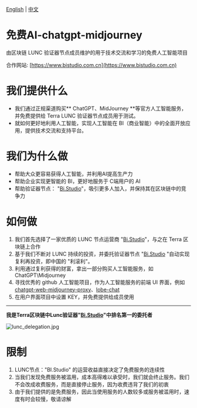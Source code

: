 [English](https://github.com/osbi-code/freeAI-chatgpt-midjourney) | [中文](https://github.com/osbi-code/freeAI-chatgpt-midjourney/blob/main/README_CN.md)
# 免费AI-chatgpt-midjourney
由区块链 LUNC 验证器节点成员维护的用于技术交流和学习的免费人工智能项目  

合作网站: [https://www.bistudio.com.cn](https://www.bistudio.com.cn)

# 我们提供什么
- 我们通过正规渠道购买** ChatGPT、MidJourney **等官方人工智能服务，并免费提供给 Terra LUNC 验证器节点成员用于测试。  
- 就如何更好地利用人工智能，实现人工智能在 BI（商业智能）中的全面开放应用，提供技术交流和支持平台。

# 我们为什么做
- 帮助大众更容易获得人工智能，并利用AI提高生产力
- 帮助企业实现更智能的 BI，更好地服务于 C端用户的 AI
- 帮助验证器节点： "[Bi.Studio](https://s.cryptonian.life/lunc/validator/terravaloper1s2xpff7mj6jpxfyhr7pe25vt8puvgj4wy0tzjx#3)"，吸引更多人加入，并保持其在区块链中的竞争力

# 如何做
1. 我们首先选择了一家优质的 LUNC 节点运营商 "[Bi.Studio](https://s.cryptonian.life/lunc/validator/terravaloper1s2xpff7mj6jpxfyhr7pe25vt8puvgj4wy0tzjx#3)"，与之在 Terra 区块链上合作
2. 基于我们不断对 LUNC 持续的投资，并委托验证器节点 "[Bi.Studio](https://s.cryptonian.life/lunc/validator/terravaloper1s2xpff7mj6jpxfyhr7pe25vt8puvgj4wy0tzjx#3) "自动实现复利再投资，即中国的 "利滚利"。
3. 利用通过复利获得的财富，拿出一部分购买人工智能服务，如 ChatGPT\Midjourney
4. 寻找优秀的 github 人工智能项目，作为人工智能服务的前端 UI 界面，例如 [chatgpt-web-midjourney-proxy](https://github.com/Dooy/chatgpt-web-midjourney-proxy)、[lobe-chat](https://github.com/lobehub/lobe-chat)
5. 在用户界面项目中设置 KEY，并免费提供给成员使用

------
**我是Terra区块链中Lunc验证器"[Bi.Studio](https://s.cryptonian.life/lunc/validator/terravaloper1s2xpff7mj6jpxfyhr7pe25vt8puvgj4wy0tzjx#3)"中排名第一的委托者** 

<img src="https://midjourney-proxy.bistudio.com.cn/uploads/2024/05/23/664f53cdb0e43.jpg" alt="lunc_delegation.jpg" title="lunc_delegation.jpg" />


# 限制
1. LUNC节点："BI.Studio" 的运营收益直接决定了免费服务的连续性
2. 当我们发现免费服务被滥用，成本高得难以承受时，我们就会终止服务。我们不会改成收费服务，而是直接停止服务，因为收费违背了我们的初衷
3. 由于我们提供的是免费服务，因此当使用服务的人数较多或服务被滥用时，速度有时会较慢，敬请谅解
